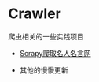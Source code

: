 # Crawler

爬虫相关的一些实践项目

* [Scrapy爬取名人名言网](https://github.com/Daiera/Crawler/tree/main/Scrapy%2BMongodb--Quote)

* 其他的慢慢更新
